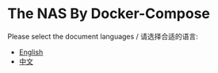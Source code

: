 The NAS By Docker-Compose
=========================================================

Please select the document languages / 请选择合适的语言:
* [English](en/)
* [中文](zh/)

